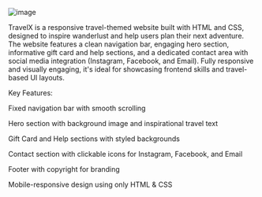 ![image](https://github.com/user-attachments/assets/f0466edb-3b74-4f3b-8f1a-dfb151384b2a)

TravelX is a responsive travel-themed website built with HTML and CSS, designed to inspire wanderlust and help users plan their next adventure. The website features a clean navigation bar, engaging hero section, informative gift card and help sections, and a dedicated contact area with social media integration (Instagram, Facebook, and Email). Fully responsive and visually engaging, it's ideal for showcasing frontend skills and travel-based UI layouts.

Key Features:

Fixed navigation bar with smooth scrolling

Hero section with background image and inspirational travel text

Gift Card and Help sections with styled backgrounds

Contact section with clickable icons for Instagram, Facebook, and Email

Footer with copyright for branding

Mobile-responsive design using only HTML & CSS
